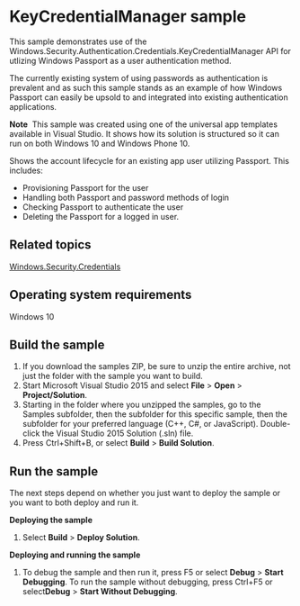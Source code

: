<!---
  category: IdentitySecurityAndEncryption
  samplefwlink: http://go.microsoft.com/fwlink/p/?LinkId=620557
--->

# KeyCredentialManager sample

This sample demonstrates use of the Windows.Security.Authentication.Credentials.KeyCredentialManager API for utlizing Windows Passport as a user authentication method.

The currently existing system of using passwords as authentication is prevalent and as such this sample stands as an example of how Windows Passport can easily be upsold to and integrated into existing authentication applications.

**Note**  This sample was created using one of the universal app templates available in Visual Studio. It shows how its solution is structured so it can run on both Windows 10 and Windows Phone 10.

Shows the account lifecycle for an existing app user utilizing Passport. This includes: 
- Provisioning Passport for the user
- Handling both Passport and password methods of login
- Checking Passport to authenticate the user
- Deleting the Passport for a logged in user.

Related topics
--------------
[Windows.Security.Credentials](http://msdn.microsoft.com/library/windows/apps/br227089)

Operating system requirements
-----------------------------

Windows 10

Build the sample
----------------

1. If you download the samples ZIP, be sure to unzip the entire archive, not just the folder with the sample you want to build. 
2. Start Microsoft Visual Studio 2015 and select **File** \> **Open** \> **Project/Solution**.
3. Starting in the folder where you unzipped the samples, go to the Samples subfolder, then the subfolder for this specific sample, then the subfolder for your preferred language (C++, C#, or JavaScript). Double-click the Visual Studio 2015 Solution (.sln) file.
4. Press Ctrl+Shift+B, or select **Build** \> **Build Solution**.

Run the sample
--------------

The next steps depend on whether you just want to deploy the sample or you want to both deploy and run it.

**Deploying the sample**

1.  Select **Build** \> **Deploy Solution**.

**Deploying and running the sample**

1.  To debug the sample and then run it, press F5 or select **Debug** \> **Start Debugging**. To run the sample without debugging, press Ctrl+F5 or select**Debug** \> **Start Without Debugging**.
